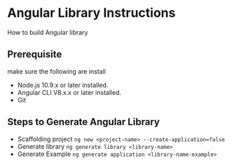 # Angular Library Instructions
How to build Angular library

## Prerequisite
make sure the following are install
- Node.js 10.9.x or later installed.
- Angular CLI V8.x.x or later installed.
- Git

## Steps to Generate Angular Library
- Scaffolding project `ng new <project-name> --create-application=false`
- Generate library `ng generate library <library-name>`
- Generate Example `ng generate application <library-name-example>`
